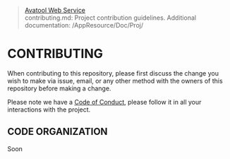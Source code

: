 > [Avatool Web Service](https://github.com/spectrum-health-systems/avatool-web-service)<br>
> contributing.md: Project contribution guidelines.
> Additional documentation: /AppResource/Doc/Proj/

# CONTRIBUTING

When contributing to this repository, please first discuss the change you wish to make via issue, email, or any other method with the owners of this repository before making a change.

Please note we have a [Code of Conduct](code-of-conduct.md), please follow it in all your interactions with the project.

## CODE ORGANIZATION
Soon